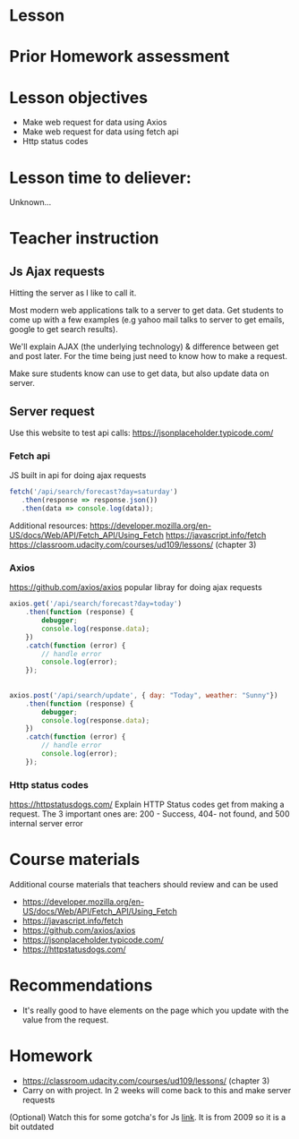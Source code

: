 # Lesson

# Prior Homework assessment

# Lesson objectives
- Make web request for data using Axios
- Make web request for data using fetch api
- Http status codes


# Lesson time to deliever:
Unknown...

# Teacher instruction 

## Js Ajax requests
Hitting the server as I like to call it. 

Most modern web applications talk to a server to get data. Get students to come up with a few examples (e.g yahoo mail talks to server to get emails, google to get search results).

We'll explain AJAX (the underlying technology) & difference between get and post later. For the time being just need to know how to make a request.

Make sure students know can use to get data, but also update data on server.

## Server request
Use this website to test api calls: https://jsonplaceholder.typicode.com/

### Fetch api
JS built in api for doing ajax requests
```js
fetch('/api/search/forecast?day=saturday')
   .then(response => response.json())
   .then(data => console.log(data));

```

Additional resources:
https://developer.mozilla.org/en-US/docs/Web/API/Fetch_API/Using_Fetch
https://javascript.info/fetch
https://classroom.udacity.com/courses/ud109/lessons/ (chapter 3)

### Axios
https://github.com/axios/axios
popular libray for doing ajax requests

```js
axios.get('/api/search/forecast?day=today')
    .then(function (response) {
        debugger;
        console.log(response.data);
    })
    .catch(function (error) {
        // handle error
        console.log(error);
    });
    
    
axios.post('/api/search/update', { day: "Today", weather: "Sunny"})
    .then(function (response) {
        debugger;
        console.log(response.data);
    })
    .catch(function (error) {
        // handle error
        console.log(error);
    });
```

### Http status codes
https://httpstatusdogs.com/
Explain HTTP Status codes get from making a request. The 3 important ones are: 200 - Success, 404- not found, and 500 internal server error

# Course materials
Additional course materials that teachers should review and can be used
- https://developer.mozilla.org/en-US/docs/Web/API/Fetch_API/Using_Fetch
- https://javascript.info/fetch
- https://github.com/axios/axios
- https://jsonplaceholder.typicode.com/
- https://httpstatusdogs.com/

# Recommendations
- It's really good to have elements on the page which you update with the value from the request.


# Homework
- https://classroom.udacity.com/courses/ud109/lessons/ (chapter 3)
- Carry on with project. In 2 weeks will come back to this and make server requests

(Optional) Watch this for some gotcha's for Js [link](https://www.youtube.com/watch?v=hQVTIJBZook). It is from 2009 so it is a bit outdated
